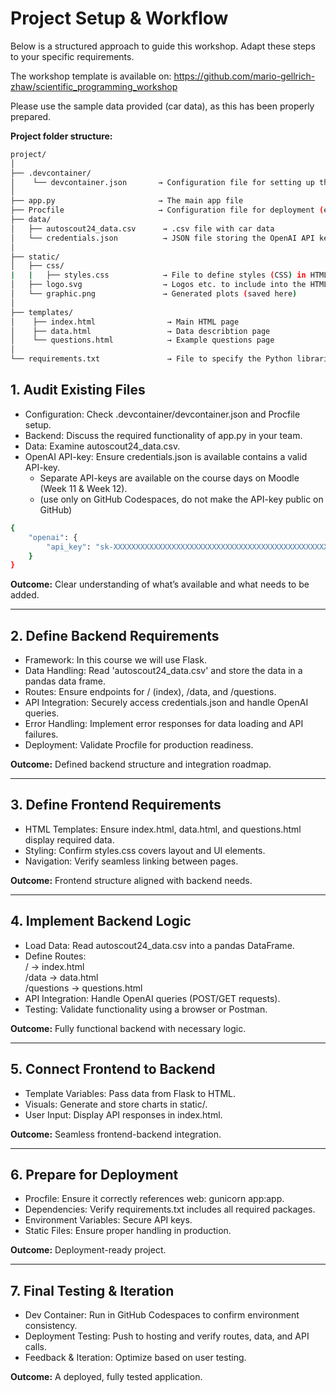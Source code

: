 # Project Setup & Workflow

Below is a structured approach to guide this workshop. Adapt these steps to your specific requirements.

The workshop template is available on: https://github.com/mario-gellrich-zhaw/scientific_programming_workshop 

Please use the sample data provided (car data), as this has been properly prepared.

**Project folder structure:**

```bash
project/
│
├── .devcontainer/
│    └── devcontainer.json       → Configuration file for setting up the Dev Container
│
├── app.py                       → The main app file
├── Procfile                     → Configuration file for deployment (e.g. on Koyeb)
├── data/
│   ├── autoscout24_data.csv      → .csv file with car data
│   └── credentials.json          → JSON file storing the OpenAI API key
│
├── static/
│   ├── css/
|   |   ├── styles.css            → File to define styles (CSS) in HTML pages
│   ├── logo.svg                  → Logos etc. to include into the HTML pages
│   └── graphic.png               → Generated plots (saved here)
│   
├── templates/
│    ├── index.html                → Main HTML page
│    ├── data.html                 → Data describtion page
│    └── questions.html            → Example questions page
│
└── requirements.txt               → File to specify the Python libraries
```

## 1. Audit Existing Files

- Configuration: Check .devcontainer/devcontainer.json and Procfile setup.
- Backend: Discuss the required functionality of app.py in your team.
- Data: Examine autoscout24_data.csv.
- OpenAI API-key: Ensure credentials.json is available contains a valid API-key.
  - Separate API-keys are available on the course days on Moodle (Week 11 & Week 12).
  - (use only on GitHub Codespaces, do not make the API-key public on GitHub)

```bash
{
	"openai": {
		"api_key": "sk-XXXXXXXXXXXXXXXXXXXXXXXXXXXXXXXXXXXXXXXXXXXXXXXXXXXXXXXX"
    }
}
```

**Outcome:** Clear understanding of what’s available and what needs to be added.

---

## 2. Define Backend Requirements

- Framework: In this course we will use Flask.
- Data Handling: Read 'autoscout24_data.csv' and store the data in a pandas data frame.
- Routes: Ensure endpoints for / (index), /data, and /questions.
- API Integration: Securely access credentials.json and handle OpenAI queries.
- Error Handling: Implement error responses for data loading and API failures.
- Deployment: Validate Procfile for production readiness.

**Outcome:** Defined backend structure and integration roadmap.

---

## 3. Define Frontend Requirements

- HTML Templates: Ensure index.html, data.html, and questions.html display required data.
- Styling: Confirm styles.css covers layout and UI elements.
- Navigation: Verify seamless linking between pages.

**Outcome:** Frontend structure aligned with backend needs.

---

## 4. Implement Backend Logic

- Load Data: Read autoscout24_data.csv into a pandas DataFrame.
- Define Routes:  
    / → index.html  
    /data → data.html  
    /questions → questions.html  
- API Integration: Handle OpenAI queries (POST/GET requests).
- Testing: Validate functionality using a browser or Postman.

**Outcome:** Fully functional backend with necessary logic.

---

## 5. Connect Frontend to Backend

- Template Variables: Pass data from Flask to HTML.
- Visuals: Generate and store charts in static/.
- User Input: Display API responses in index.html.

**Outcome:** Seamless frontend-backend integration.

---

## 6. Prepare for Deployment

- Procfile: Ensure it correctly references web: gunicorn app:app.
- Dependencies: Verify requirements.txt includes all required packages.
- Environment Variables: Secure API keys.
- Static Files: Ensure proper handling in production.

**Outcome:** Deployment-ready project.

---

## 7. Final Testing & Iteration

- Dev Container: Run in GitHub Codespaces to confirm environment consistency.
- Deployment Testing: Push to hosting and verify routes, data, and API calls.
- Feedback & Iteration: Optimize based on user testing.

**Outcome:** A deployed, fully tested application.

